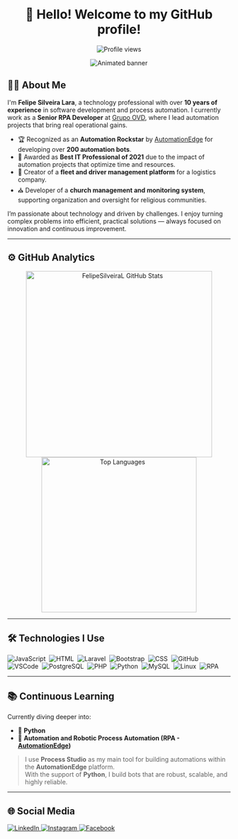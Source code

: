 <h1 align="center">👋 Hello! Welcome to my GitHub profile!</h1>

<p align="center">
  <img src="https://komarev.com/ghpvc/?username=FelipeSilveiraL&color=yellow" alt="Profile views" />
</p>

<p align="center">
  <img src="https://static.imasters.com.br/wp-content/uploads/2015/11/4_Progresso4.gif" alt="Animated banner" />
</p>

## 👨‍💻 About Me

I'm **Felipe Silveira Lara**, a technology professional with over **10 years of experience** in software development and process automation. I currently work as a **Senior RPA Developer** at [Grupo OVD](https://www.ovd.com.br/site/index.html), where I lead automation projects that bring real operational gains.

- 🏆 Recognized as an **Automation Rockstar** by [AutomationEdge](https://automationedge.com/br/) for developing over **200 automation bots**.
- 🥇 Awarded as **Best IT Professional of 2021** due to the impact of automation projects that optimize time and resources.
- 🚛 Creator of a **fleet and driver management platform** for a logistics company.
- ⛪ Developer of a **church management and monitoring system**, supporting organization and oversight for religious communities.

I’m passionate about technology and driven by challenges. I enjoy turning complex problems into efficient, practical solutions — always focused on innovation and continuous improvement.

---

## ⚙️ GitHub Analytics

<p align="center">
  <img width="420em" src="https://github-readme-stats.vercel.app/api?username=FelipeSilveiraL&show_icons=true&theme=highcontrast" alt="FelipeSilveiraL GitHub Stats"/>
  <img width="350em" src="https://github-readme-stats.vercel.app/api/top-langs/?username=FelipeSilveiraL&layout=compact&theme=vision-friendly-dark" alt="Top Languages"/>
</p>

---

## 🛠 Technologies I Use

![JavaScript](https://img.shields.io/badge/-JavaScript-05122A?style=flat&logo=javascript)&nbsp;
![HTML](https://img.shields.io/badge/-HTML-05122A?style=flat&logo=HTML5)&nbsp;
![Laravel](https://img.shields.io/badge/-Laravel-05122A?style=flat&logo=Laravel)&nbsp;
![Bootstrap](https://img.shields.io/badge/-Bootstrap-05122A?style=flat&logo=Bootstrap)&nbsp;
![CSS](https://img.shields.io/badge/-CSS-05122A?style=flat&logo=CSS3)&nbsp;
![GitHub](https://img.shields.io/badge/-GitHub-05122A?style=flat&logo=github)&nbsp;
![VSCode](https://img.shields.io/badge/-Visual%20Studio%20Code-05122A?style=flat&logo=visual-studio-code)&nbsp;
![PostgreSQL](https://img.shields.io/badge/-PostgreSQL-05122A?style=flat&logo=postgresql)&nbsp;
![PHP](https://img.shields.io/badge/-PHP-05122A?style=flat&logo=Php)&nbsp;
![Python](https://img.shields.io/badge/-Python-05122A?style=flat&logo=Python)&nbsp;
![MySQL](https://img.shields.io/badge/-MySQL-05122A?style=flat&logo=mysql)&nbsp;
![Linux](https://img.shields.io/badge/-Linux-05122A?style=flat&logo=Linux)&nbsp;
![RPA](https://img.shields.io/badge/-RPA-05122A?style=flat&logo=robots&logoColor=white)&nbsp;

---

## 📚 Continuous Learning

Currently diving deeper into:

- 🐍 **Python**  
- 🤖 **Automation and Robotic Process Automation (RPA - [AutomationEdge](https://automationedge.com/br/))**

> I use **Process Studio** as my main tool for building automations within the **AutomationEdge** platform.  
> With the support of **Python**, I build bots that are robust, scalable, and highly reliable.

---

## 🌐 Social Media

<p align="left">
  <a href="https://www.linkedin.com/in/felipe-silveira-lara-85706110b/" target="_blank">
    <img src="https://img.shields.io/badge/-FelipeSilveiraL-05122A?style=flat&logo=linkedin" alt="LinkedIn" />
  </a>
  <a href="https://www.instagram.com/felipesilveiralara/" target="_blank">
    <img src="https://img.shields.io/badge/-FelipeSilveiraL-05122A?style=flat&logo=instagram" alt="Instagram" />
  </a>
  <a href="https://www.facebook.com/felipe.silveira.967" target="_blank">
    <img src="https://img.shields.io/badge/-FelipeSilveiraL-05122A?style=flat&logo=facebook" alt="Facebook" />
  </a>
</p>
